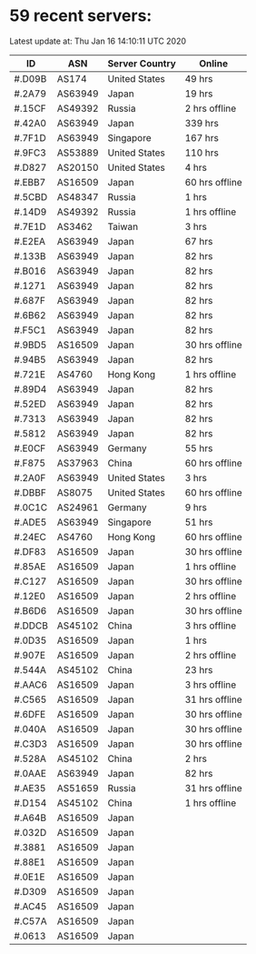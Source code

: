# 59 recent servers:

Latest update at: Thu Jan 16 14:10:11 UTC 2020

| ID | ASN | Server Country | Online |
| -- | --- | -------------- | ------ |
| #.D09B | AS174 | United States | 49 hrs |
| #.2A79 | AS63949 | Japan | 19 hrs |
| #.15CF | AS49392 | Russia | 2 hrs offline |
| #.42A0 | AS63949 | Japan | 339 hrs |
| #.7F1D | AS63949 | Singapore | 167 hrs |
| #.9FC3 | AS53889 | United States | 110 hrs |
| #.D827 | AS20150 | United States | 4 hrs |
| #.EBB7 | AS16509 | Japan | 60 hrs offline |
| #.5CBD | AS48347 | Russia | 1 hrs |
| #.14D9 | AS49392 | Russia | 1 hrs offline |
| #.7E1D | AS3462 | Taiwan | 3 hrs |
| #.E2EA | AS63949 | Japan | 67 hrs |
| #.133B | AS63949 | Japan | 82 hrs |
| #.B016 | AS63949 | Japan | 82 hrs |
| #.1271 | AS63949 | Japan | 82 hrs |
| #.687F | AS63949 | Japan | 82 hrs |
| #.6B62 | AS63949 | Japan | 82 hrs |
| #.F5C1 | AS63949 | Japan | 82 hrs |
| #.9BD5 | AS16509 | Japan | 30 hrs offline |
| #.94B5 | AS63949 | Japan | 82 hrs |
| #.721E | AS4760 | Hong Kong | 1 hrs offline |
| #.89D4 | AS63949 | Japan | 82 hrs |
| #.52ED | AS63949 | Japan | 82 hrs |
| #.7313 | AS63949 | Japan | 82 hrs |
| #.5812 | AS63949 | Japan | 82 hrs |
| #.E0CF | AS63949 | Germany | 55 hrs |
| #.F875 | AS37963 | China | 60 hrs offline |
| #.2A0F | AS63949 | United States | 3 hrs |
| #.DBBF | AS8075 | United States | 60 hrs offline |
| #.0C1C | AS24961 | Germany | 9 hrs |
| #.ADE5 | AS63949 | Singapore | 51 hrs |
| #.24EC | AS4760 | Hong Kong | 60 hrs offline |
| #.DF83 | AS16509 | Japan | 30 hrs offline |
| #.85AE | AS16509 | Japan | 1 hrs offline |
| #.C127 | AS16509 | Japan | 30 hrs offline |
| #.12E0 | AS16509 | Japan | 2 hrs offline |
| #.B6D6 | AS16509 | Japan | 30 hrs offline |
| #.DDCB | AS45102 | China | 3 hrs offline |
| #.0D35 | AS16509 | Japan | 1 hrs |
| #.907E | AS16509 | Japan | 2 hrs offline |
| #.544A | AS45102 | China | 23 hrs |
| #.AAC6 | AS16509 | Japan | 3 hrs offline |
| #.C565 | AS16509 | Japan | 31 hrs offline |
| #.6DFE | AS16509 | Japan | 30 hrs offline |
| #.040A | AS16509 | Japan | 30 hrs offline |
| #.C3D3 | AS16509 | Japan | 30 hrs offline |
| #.528A | AS45102 | China | 2 hrs |
| #.0AAE | AS63949 | Japan | 82 hrs |
| #.AE35 | AS51659 | Russia | 31 hrs offline |
| #.D154 | AS45102 | China | 1 hrs offline |
| #.A64B | AS16509 | Japan | |
| #.032D | AS16509 | Japan | |
| #.3881 | AS16509 | Japan | |
| #.88E1 | AS16509 | Japan | |
| #.0E1E | AS16509 | Japan | |
| #.D309 | AS16509 | Japan | |
| #.AC45 | AS16509 | Japan | |
| #.C57A | AS16509 | Japan | |
| #.0613 | AS16509 | Japan | |

